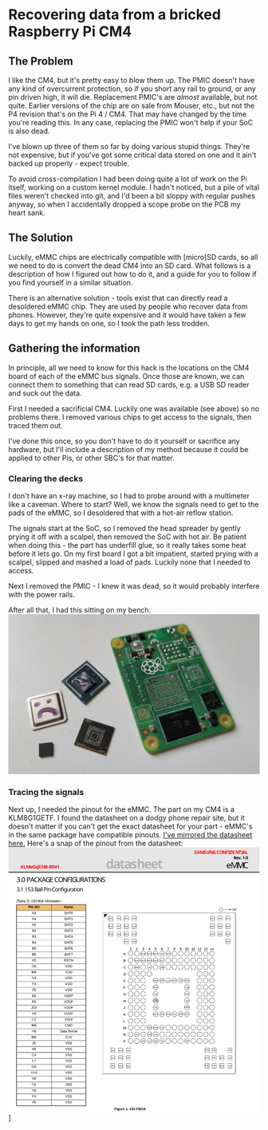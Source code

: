 # Recovering data from a bricked Raspberry Pi CM4

## The Problem
I like the CM4, but it's pretty easy to blow them up. The PMIC doesn't have any kind of overcurrent protection, so if you short any rail to ground, or any pin driven high, it will die. Replacement PMIC's are *almost* available, but not quite. Earlier versions of the chip are on sale from Mouser, etc., but not the P4 revision that's on the Pi 4 / CM4. That may have changed by the time you're reading this. In any case, replacing the PMIC won't help if your SoC is also dead.

I've blown up three of them so far by doing various stupid things. They're not expensive, but if you've got some critical data stored on one and it ain't backed up properly - expect trouble.

To avoid cross-compilation I had been doing quite a lot of work on the Pi itself, working on a custom kernel module. I hadn't noticed, but a pile of vital files weren't checked into git, and I'd been a bit sloppy with regular pushes anyway, so when I accidentally dropped a scope probe on the PCB my heart sank.

## The Solution
Luckily, eMMC chips are electrically compatible with [micro]SD cards, so all we need to do is convert the dead CM4 into an SD card. What follows is a description of how I figured out how to do it, and a guide for you to follow if you find yourself in a similar situation.

There is an alternative solution - tools exist that can directly read a desoldered eMMC chip. They are used by people who recover data from phones. However, they're quite expensive and it would have taken a few days to get my hands on one, so I took the path less trodden. 

## Gathering the information
In principle, all we need to know for this hack is the locations on the CM4 board of each of the eMMC bus signals. Once those are known, we can connect them to something that can read SD cards, e.g. a USB SD reader and suck out the data.

First I needed a sacrificial CM4. Luckily one was available (see above) so no problems there. I removed various chips to get access to the signals, then traced them out.

I've done this once, so you don't have to do it yourself or sacrifice any hardware, but I'll include a description of my method because it could be applied to other Pis, or other SBC's for that matter.

### Clearing the decks
I don't have an x-ray machine, so I had to probe around with a multimeter like a caveman. Where to start? Well, we know the signals need to get to the pads of the eMMC, so I desoldered that with a hot-air reflow station. 

The signals start at the SoC, so I removed the head spreader by gently prying it off with a scalpel, then removed the SoC with hot air. Be patient when doing this - the part has underfill glue, so it really takes some heat before it lets go. On my first board I got a bit impatient, started prying with a scalpel, slipped and mashed a load of pads. Luckily none that I needed to access.

Next I removed the PMIC - I knew it was dead, so it would probably interfere with the power rails.

After all that, I had this sitting on my bench.
[![This is an image](images/parts-removed.jpg)](https://raw.githubusercontent.com/jeffmakes/pi-data-recovery/main/images/parts-removed.jpg)

### Tracing the signals
Next up, I needed the pinout for the eMMC. The part on my CM4 is a KLM8G1GETF. I found the datasheet on a dodgy phone repair site, but it doesn't matter if you can't get the exact datasheet for your part - eMMC's in the same package have compatible pinouts. [I've mirrored the datasheet here.](docs/KLMxGxJENB-B041-1.0.pdf?raw=1) 
Here's a snap of the pinout from the datasheet:
![eMMC pinout diagram](images/emmc-pinout.png?raw=1)]
